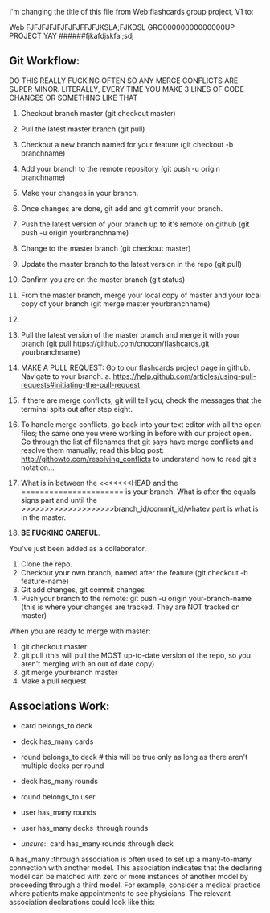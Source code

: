 I'm changing the title of this file from Web flashcards group project, V1 to:

Web FJFJFJFJFJFJFJFFJFJKSLA;FJKDSL GRO00000000000000UP PROJECT YAY ######fjkafdjskfal;sdj

## Git Workflow:

DO THIS REALLY FUCKING OFTEN SO ANY MERGE CONFLICTS ARE SUPER MINOR. LITERALLY, EVERY TIME YOU MAKE 3 LINES OF CODE CHANGES OR SOMETHING LIKE THAT

1. Checkout branch master (git checkout master)
2. Pull the latest master branch (git pull)
3. Checkout a new branch named for your feature (git checkout -b branchname)
4. Add your branch to the remote repository (git push -u origin branchname)
5. Make your changes in your branch.
6. Once changes are done, git add and git commit your branch.
7. Push the latest version of your branch up to it's remote on github (git push -u origin yourbranchname)
8. Change to the master branch (git checkout master)
9. Update the master branch to the latest version in the repo (git pull)
10. Confirm you are on the master branch (git status)
11.  From the master branch, merge your local copy of master and your local copy of your branch (git merge master yourbranchname)
12. 



8. Pull the latest version of the master branch and merge it with your branch (git pull https://github.com/cnocon/flashcards.git yourbranchname)
9. MAKE A PULL REQUEST: Go to our flashcards project page in github. Navigate to your branch. 
a. https://help.github.com/articles/using-pull-requests#initiating-the-pull-request

9. If there are merge conflicts, git will tell you; check the messages that the terminal spits out after step eight.
10. To handle merge conflicts, go back into your text editor with all the open files; the same one you were working in before with our project open. Go through the list of filenames that git says have merge conflicts and resolve them manually; read this blog post: http://githowto.com/resolving_conflicts to understand how to read git's notation...
11. What is in between the <<<<<<<HEAD and the ====================== is your branch. What is after the equals signs part and until the >>>>>>>>>>>>>>>>>>>>branch_id/commit_id/whatev part is what is in the master. 
12. **BE FUCKING CAREFUL**. 

You've just been added as a collaborator.

1. Clone the repo.
2. Checkout your own branch, named after the feature (git checkout -b feature-name)
3. Git add changes, git commit changes
4. Push your branch to the remote: git push -u origin your-branch-name (this is where your changes are tracked. They are NOT tracked on master)

When you are ready to merge with master:

1. git checkout master
2. git pull (this will pull the MOST up-to-date version of the repo, so you aren't merging with an out of date copy)
3. git merge yourbranch master
4. Make a pull request



## Associations Work:

* card belongs_to deck
* deck has_many cards
* round belongs_to deck # this will be true only as long as there aren't multiple decks per round
* deck has_many rounds
* round belongs_to user
* user has_many rounds
* user has_many decks :through rounds

* _unsure_:: card has_many rounds :through deck


A has_many :through association is often used to set up a many-to-many connection with another model. This association indicates that the declaring model can be matched with zero or more instances of another model by proceeding through a third model. For example, consider a medical practice where patients make appointments to see physicians. The relevant association declarations could look like this:


